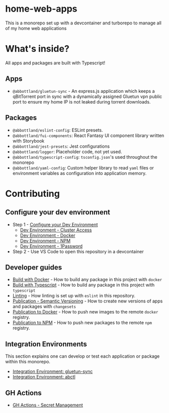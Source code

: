 # home-web-apps

This is a monorepo set up with a devcontainer and turborepo to manage all of my home web applications

# What's inside?

All apps and packages are built with Typescript!

## Apps

- `@abbottland/gluetun-sync` - An express.js application which keeps a qBitTorrent port in sync with a dynamically assigned Gluetun vpn public port to ensure my home IP is not leaked during torrent downloads.

## Packages

- `@abbottland/eslint-config`: ESLint presets.
- `@abbottland/fui-components`: React Fantasy UI component library written with Storybook
- `@abbottland/jest-presets`: Jest configurations
- `@abbottland/logger`: Placeholder code, not yet used.
- `@abbottland/typescript-config`: `tsconfig.json`'s used throughout the monorepo
- `@abbottland/yaml-config`: Custom helper library to read `yaml` files or environment variables as configuration into application memory.

# Contributing

## Configure your dev environment

- Step 1 - [Configure your Dev Environment](./docs/dev-env-main.md)
  - [Dev Environment - Cluster Access](./docs/dev-env-cluster-access.md)
  - [Dev Environment - Docker](./docs/dev-env-docker.md)
  - [Dev Environment - NPM](./docs/dev-env-npm.md)
  - [Dev Environment - 1Password](./docs/dev-env-op.md)
- Step 2 - Use VS Code to open this repository in a devcontainer

## Developer guides

- [Build with Docker](./docs/dev-guide-build-with-docker.md) - How to build any package in this project with `docker`
- [Build with Typescript](./docs/dev-guide-build-with-typescript.md) - How to build any package in this project with `typescript`
- [Linting](./docs/dev-guide-linting.md) - How linting is set up with `eslint` in this repository.
- [Publication - Semantic Versioning](./docs/dev-guide-publication-semver.md) - How to create new versions of apps and packages with `changesets`
- [Publication to Docker](./docs/dev-guide-publication-to-docker.md) - How to push new images to the remote `docker` registry.
- [Publication to NPM](./docs/dev-guide-publication-to-npm.md) - How to push new packages to the remote `npm` registry.

## Integration Environments

This section explains one can develop or test each application or package within this monorepo.

- [Integration Environment: gluetun-sync](./docs/int-env-gluetun-sync.md)
- [Integration Environment: abctl](./docs/int-env-abctl.md)

## GH Actions

- [GH Actions - Secret Management](./docs/gh-action-secret-management.md)
